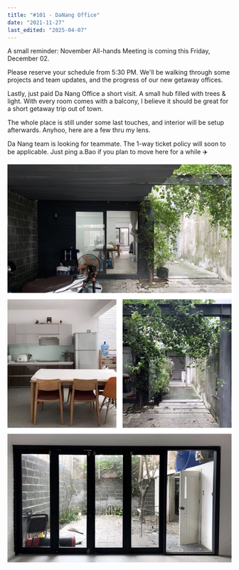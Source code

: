 ```yaml
---
title: "#101 - DaNang Office"
date: "2021-11-27"
last_edited: "2025-04-07"
---
```

A small reminder: November All-hands Meeting is coming this Friday, December 02.

Please reserve your schedule from 5:30 PM. We'll be walking through some projects and team updates, and the progress of our new getaway offices.

Lastly, just paid Da Nang Office a short visit. A small hub filled with trees & light. With every room comes with a balcony, I believe it should be great for a short getaway trip out of town.

The whole place is still under some last touches, and interior will be setup afterwards. Anyhoo, here are a few thru my lens.

Da Nang team is looking for teammate. The 1-way ticket policy will soon to be applicable. Just ping a.Bao if you plan to move here for a while ✈️

![](assets/notion-image-1744007419212-pc16s.webp)
